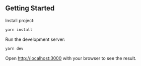 ## Getting Started

Install project:

```bash
yarn install
```

Run the development server:

```bash
yarn dev
```

Open [http://localhost:3000](http://localhost:3000) with your browser to see the result.
